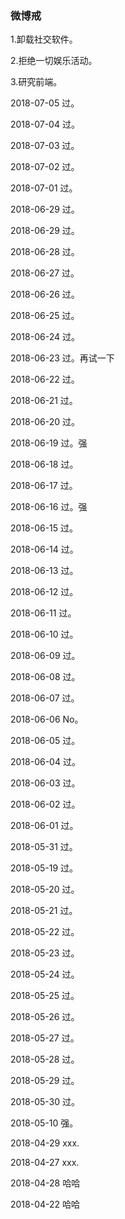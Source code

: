 ﻿### 微博戒

1.卸载社交软件。

2.拒绝一切娱乐活动。

3.研究前端。

2018-07-05 过。

2018-07-04 过。

2018-07-03 过。

2018-07-02 过。

2018-07-01 过。

2018-06-29 过。

2018-06-29 过。

2018-06-28 过。

2018-06-27 过。

2018-06-26 过。

2018-06-25 过。

2018-06-24 过。

2018-06-23 过。再试一下

2018-06-22 过。

2018-06-21 过。

2018-06-20 过。

2018-06-19 过。强

2018-06-18 过。

2018-06-17 过。

2018-06-16 过。强

2018-06-15 过。

2018-06-14 过。

2018-06-13 过。

2018-06-12 过。

2018-06-11 过。 

2018-06-10 过。

2018-06-09 过。

2018-06-08 过。

2018-06-07 过。

2018-06-06 No。

2018-06-05 过。

2018-06-04 过。

2018-06-03 过。

2018-06-02 过。

2018-06-01 过。

2018-05-31 过。

2018-05-19 过。
             
2018-05-20 过。

2018-05-21 过。

2018-05-22 过。

2018-05-23 过。

2018-05-24 过。

2018-05-25 过。

2018-05-26 过。

2018-05-27 过。 

2018-05-28 过。 

2018-05-29 过。 

2018-05-30 过。

2018-05-10 强。

2018-04-29 xxx.

2018-04-27 xxx.

2018-04-28 哈哈

2018-04-22 哈哈